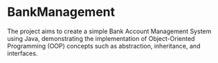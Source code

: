 # BankManagement
The project aims to create a simple Bank Account Management System using Java, demonstrating the implementation of Object-Oriented Programming (OOP) concepts such as abstraction, inheritance, and interfaces.
